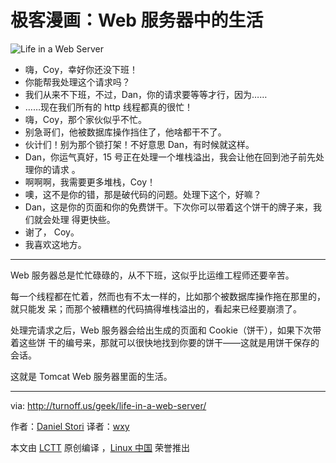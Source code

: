 # 极客漫画：Web 服务器中的生活

![Life in a Web Server](./life-in-a-web-server.png)

- 嗨，Coy，幸好你还没下班！
- 你能帮我处理这个请求吗？
- 我们从来不下班，不过，Dan，你的请求要等等才行，因为……
- ……现在我们所有的 http 线程都真的很忙！
- 嗨，Coy，那个家伙似乎不忙。
- 别急哥们，他被数据库操作挡住了，他啥都干不了。
- 伙计们！别为那个锁打架！不好意思 Dan，有时候就这样。
- Dan，你运气真好，15 号正在处理一个堆栈溢出，我会让他在回到池子前先处理你的请求
  。
- 啊啊啊，我需要更多堆栈，Coy！
- 噢，这不是你的错，那是破代码的问题。处理下这个，好嘛？
- Dan，这是你的页面和你的免费饼干。下次你可以带着这个饼干的牌子来，我们就会处理
  得更快些。
- 谢了， Coy。
- 我喜欢这地方。

---

Web 服务器总是忙忙碌碌的，从不下班，这似乎比运维工程师还要辛苦。

每一个线程都在忙着，然而也有不太一样的，比如那个被数据库操作拖在那里的，就只能发
呆；而那个被糟糕的代码搞得堆栈溢出的，看起来已经要崩溃了。

处理完请求之后，Web 服务器会给出生成的页面和 Cookie（饼干），如果下次带着这些饼
干的编号来，那就可以很快地找到你要的饼干——这就是用饼干保存的会话。

这就是 Tomcat Web 服务器里面的生活。

---

via: http://turnoff.us/geek/life-in-a-web-server/

作者：[Daniel Stori][a] 译者：[wxy](https://github.com/wxy)

本文由 [LCTT](https://github.com/LCTT/TranslateProject) 原创编译
，[Linux 中国](https://linux.cn/) 荣誉推出

[a]: http://turnoff.us/about/
